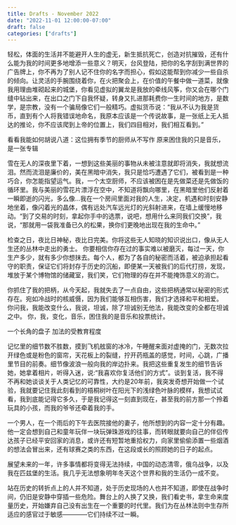 ```yaml
---
title: Drafts - November 2022
date: "2022-11-01 12:00:00-07:00"
draft: false
categories: ["drafts"]
---
```


轻松，体面的生活并不能避开人生的虚无，新生抵抗死亡，创造对抗摧毁，还有什么能为我的时间更多地增添一些意义？明天，台风登陆，把你的名字刮到满世界的广告牌上，你不再为了别人记不住你的名字而担心，假如这能帮到你减少一些自杀的倾向。让灵活的手腕围绕着你，在火把聚会上，在价值的午餐中做一道菜，就像我用理由堆砌起来的城堡，你看见虚拟的翼龙是我放的牵线风筝，你又会在哪个门缝中钻出来，在出口之门下自我怀疑，转身又扎进那耗费你一生时间的地方，是数学，是宗教，没有一个骗局像它们一般精巧。虚拟货币说：“我从不认为我是货币，直到有个人将我错误地命名，我原本应该是一个传说故事，是一张纸上无人抵达的推论，你不应该爬到上帝的位置上，我们四目相对，我们相互看到。”

看看我能如何胡说八道：这位拥有季节的厨师从不写作
原来困住我的只是音乐，是一张专辑

雪在无人的深夜里下着，一想到这些美丽的事物从未被注意就即将消失，我就想流泪。然而流泪是廉价的，美在黑暗中消失，我只是恰巧遭遇了它们，被看到是一种巧合，你怎能指望运气。我，一个太空厨师，不应该被困在是先做菜还是先做饭的循环里。我与美丽的雪花片漂浮在空中，不知道将飘向哪里，在黑暗里他们反射着一瞬即逝的闪光，多么像...我在一个房间里面对我的人生，决定，机遇和时刻安静地坐着，像闪着光的晶体，偶有远处汽车远光灯的光斜射进来，在墙上缓慢地移动。“到了交易的时刻，拿起你手中的选票，说吧，想用什么来同我们交换”，我说，“那就用一袋我准备已久的松果，换你们更晚地出现在我的生命中。”

检查之日，夜比日神秘，夜比日完美。你将这些无人知晓的知识说出口，像从无人生还的丛林中走出的勇士。
你要相信你存在过的事实难以被磨灭，每过一天，你生产多少，就有多少你想抹去。每个人，都为了各自的秘密而活着，被迫承担起看守的职责，保证它们将封存于历史的沉船，即便某一天被我们的后代打捞，发现，堆放于某个博物馆的储藏室，我们笑，它们物理的存在并不能掩饰意义的消亡。

你抓住了我的把柄，从今天起，我就失去了一点自由，这些把柄通常以秘密的形式存在。宛如冷战时的核威慑，因为我们能够互相伤害，我们才选择和平和相爱。
你问我，我能改变什么，我说，坦诚，除了坦诚别无他法，我能改变的全都在坦诚之中。
你，我，变化，音乐，困住我的是音乐和投票统计。

一个长角的盘子
加法的受教育程度

记忆里的细节数不胜数，摸到飞机舷窗的冰冷，午睡醒来面对虚掩的门，无数次拉开绿色或是粉色的窗帘，天花板上的裂缝，拧开药瓶盖的感觉，时间，心跳，广播里节目的前奏。细节像波浪一般向我的岸边扑来。我把这些重复发生的细节告诉她，她拿着相片，听得入迷，说:“我喜欢你复活他们的方式”。谈到复活，我不得不再和她谈谈关于人类记忆的可靠性，大约是20年前，我突发奇想开始做一个试验，我就要记住我此刻看到的梧桐树叶在阳光下的浅绿色叶脉的模样，我想试试看，我到底能记得它多久，于是我记得这一刻直到现在，甚至我的前方那一个拎着玩具的小孩，而我的爷爷还牵着我的手。

一个男人，在一个雨后的下午去医院接他的妻子，他所想到的内容一定十分有趣。他一定会想到自己和童年玩伴一块玩弹珠游戏的往事，而转眼就要向自己的伴侣传达孩子已经平安回家的消息，或许还有短暂地重拾权力，向家里偷偷添置一些烟酒的想法会冒出来，还有球赛之类的东西，在这段或长的照顾她的日子的起点。

展望未来的一年，许多事情都将变得无法持续，中国的动态清零，俄乌战争，以及我在匹兹堡的生活。我几乎无法想象明年冬天这个世界和我的生活仍一成不变。

站在历史的转折点上的人并不知道，处于历史现场的人也并不知道，即使在战争时间，仍旧是安静中穿插一些危险。舞台上的人换了又换，我们看史书，拿生命来度量历史，开始嫌弃自己没有出生在一个重要的时代里。我们为在丛林法则中生存所适应的感官过于敏感————它们持续不过一瞬。